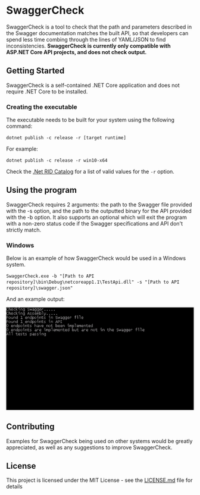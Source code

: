 ﻿# SwaggerCheck

SwaggerCheck is a tool to check that the path and parameters described in the Swagger documentation matches the built API, so that developers can spend less time combing through the lines of YAML/JSON to find inconsistencies. **SwaggerCheck is currently only compatible with ASP.NET Core API projects, and does not check output.**

## Getting Started

SwaggerCheck is a self-contained .NET Core application and does not require .NET Core to be installed.

### Creating the executable

The executable needs to be built for your system using the following command:

```
dotnet publish -c release -r [target runtime]
```

For example:

```
dotnet publish -c release -r win10-x64
```
Check the [.Net RID Catalog](https://docs.microsoft.com/en-us/dotnet/core/rid-catalog) for a list of valid values for the `-r` option.

## Using the program

SwaggerCheck requires 2 arguments: the path to the Swagger file provided with the -s option, and the path to the outputted binary for the API provided with the -b option.
It also supports an optional which will exit the program with a non-zero status code if the Swagger specifications and API don't strictly match.

### Windows

Below is an example of how SwaggerCheck would be used in a Windows system.

```
SwaggerCheck.exe -b "[Path to API repository]\bin\Debug\netcoreapp1.1\TestApi.dll" -s "[Path to API repository]\swagger.json"
```

And an example output:  

![alt text](./Examples/windows-output.png)

## Contributing

Examples for SwaggerCheck being used on other systems would be greatly appreciated, as well as any suggestions to improve SwaggerCheck.

## License

This project is licensed under the MIT License - see the [LICENSE.md](LICENSE.md) file for details
